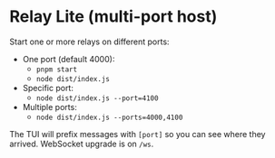 # Relay Lite (multi-port host)

Start one or more relays on different ports:

- One port (default 4000):
  - `pnpm start`
  - `node dist/index.js`
- Specific port:
  - `node dist/index.js --port=4100`
- Multiple ports:
  - `node dist/index.js --ports=4000,4100`

The TUI will prefix messages with `[port]` so you can see where they arrived. WebSocket upgrade is on `/ws`.
